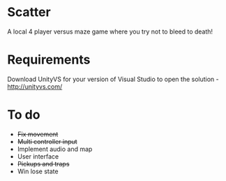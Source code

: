 # Scatter
A local 4 player versus maze game where you try not to bleed to death!

# Requirements
Download UnityVS for your version of Visual Studio to open the solution - http://unityvs.com/

# To do
- ~~Fix movement~~
- ~~Multi controller input~~
- Implement audio and map
- User interface
- ~~Pickups and traps~~
- Win lose state